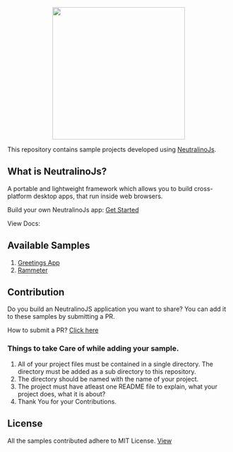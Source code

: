 <div align="center">
  <img src="https://cdn.rawgit.com/neutralinojs/neutralinojs.github.io/b667f2c2/docs/nllogo.png" style="width:300px;"/>
</div>

This repository contains sample projects developed using [NeutralinoJs](https://github.com/neutralinojs/neutralino). 

## What is NeutralinoJs?
A portable and lightweight framework which allows you to build cross-platform desktop apps, that run inside web browsers. 

Build your own NeutralinoJs app: [Get Started](https://neutralinojs.github.io/docs/#/gettingstarted/quickstart)

View Docs: 

## Available Samples 
1. [Greetings App](https://github.com/neutralinojs/neutralinojs-samples/tree/master/greetingsapp)
2. [Rammeter](https://github.com/neutralinojs/neutralinojs-samples/tree/master/rammeter)

## Contribution
Do you build an NeutralinoJS application you want to share? You can add it to these samples by submitting a PR.

How to submit a PR? [Click here](https://github.com/PointCloudLibrary/pcl/wiki/A-step-by-step-guide-on-preparing-and-submitting-a-pull-request)

### Things to take Care of while adding your sample. 
1. All of your project files must be contained in a single directory. The directory must be added as a sub directory to this repository.
2. The directory should be named with the name of your project.
3. The project must have atleast one README file to explain, what your project does, what it is about?
4. Thank You for your Contributions. 

## License 
All the samples contributed adhere to MIT License. [View](https://github.com/neutralinojs/neutralinojs-samples/blob/master/LICENSE)